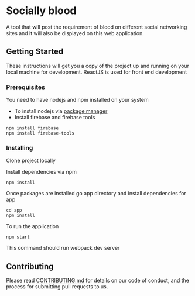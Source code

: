 # Socially blood

A tool that will post the requirement of blood on different social networking sites and it will also be displayed on this web application.

## Getting Started
These instructions will get you a copy of the project up and running on your local machine for development. ReactJS is used for front end development


### Prerequisites

You need to have nodejs and npm installed on your system

* To install nodejs via [package manager](https://nodejs.org/en/download/package-manager/)
* Install firebase and firebase tools

```
npm install firebase
npm install firebase-tools
```

### Installing

Clone project locally

Install dependencies via npm

```
npm install
```

Once packages are installed go app directory and install dependencies for app
```
cd app
npm install
```
To run the application
```
npm start
```
This command should run webpack dev server



## Contributing

Please read [CONTRIBUTING.md](https://gist.github.com/raviten/821ea1b0c854d0fd023b4698ab7aa5ac) for details on our code of conduct, and the process for submitting pull requests to us.
